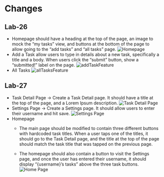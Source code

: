 # Changes 

## Lab-26

- Homepage should have a heading at the top of the page, an image to mock the “my tasks” view, and buttons at the bottom of the page to allow going to the “add tasks” and “all tasks” page.
  ![Homepage](/screenshots/home.jpg)
- Add a Task allow users to type in details about a new task, specifically a title and a body. When users click the “submit” button, show a “submitted!” label on the page.
  ![addTaskFeature](/screenshots/addTask.jpg)
- All Tasks
  ![allTasksFeature](/screenshots/allTask.jpg)
  
## Lab-27

- Task Detail Page -> Create a Task Detail page. It should have a title at the top of the page, and a Lorem Ipsum description.
  ![Task Detail Page](/screenshots/taskdetails.jpg)
- Settings Page -> Create a Settings page. It should allow users to enter their username and hit save.
  ![Settings Page](/screenshots/settings.jpg)
- Homepage
  - The main page should be modified to contain three different buttons with hardcoded task titles. When a user taps one of the titles, it should go to the Task Detail page, and the title at the top of the page should match the task title that was tapped on the previous page.

  - The homepage should also contain a button to visit the Settings page, and once the user has entered their username, it should display “{username}’s tasks” above the three task buttons.
    ![Home Page](/screenshots/home2.jpg)
